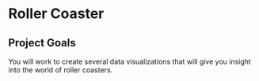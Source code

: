 # Roller Coaster

## Project Goals

You will work to create several data visualizations that will give you insight into the world of roller coasters.